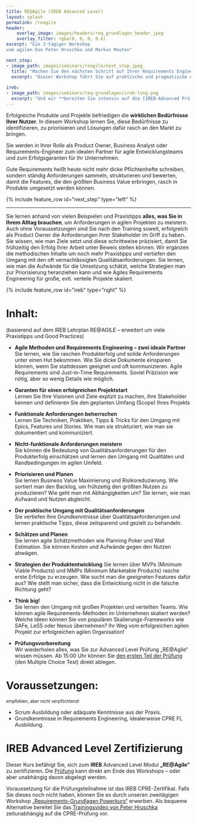```yaml
---
title: RE@Agile (IREB Advanced Level)
layout: splash
permalink: /reagile
header:
    overlay_image: images/headers/req_grundlagen_header.jpeg
    overlay_filter: rgba(0, 0, 0, 0.6)
excerpt: "Ein 3-tägiger Workshop
vom agilen Duo Peter Hruschka und Markus Meuten"

next_step:
- image_path: images/seminars/reagile/next_step.jpeg
  title: "Machen Sie den nächsten Schritt auf Ihrer Requirements Engineering Karierreleiter!"
  excerpt: "Dieser Workshop führt Sie auf praktische und pragmatische Art zum Advanced Level im Requirements Engineering. Werden Sie nach dem Multiple Choice Test zum *„RE@Agile Practioner“* oder durch eine zusätzliche Hausarbeit zum *„RE@Agile Specialist“*"
  
ireb:
- image_path: images/seminars/req-grundlagen/ireb-long.png
  excerpt: "Und wir **bereiten Sie intensiv auf die [IREB-Advanced Prüfung](/ireb-zertifizierungen) vor**."
---
```


<div class="splash_text" markdown="1"> 

Erfolgreiche Produkte und Projekte befriedigen die **wirklichen Bedürfnisse Ihrer Nutzer**. In diesem Workshop lernen Sie, diese Bedürfnisse zu identifizieren, zu priorisieren und Lösungen dafür rasch an den Markt zu bringen.

Sie werden in Ihrer Rolle als Product Owner, Business Analyst oder Requirements-Engineer zum idealen Partner für agile Entwicklungsteams und zum Erfolgsgaranten für Ihr Unternehmen.

Gute Requirements heißt heute nicht mehr dicke Pflichtenhefte schreiben, sondern ständig Anforderungen sammeln, strukturieren und bewerten, damit die Features, die den größten Business Value erbringen, rasch in Produkte umgesetzt werden können.

<div class="grey_box">

{% include feature_row id="next_step" type="left" %}

</div>

<hr class="blue-sep">

Sie lernen anhand von vielen Beispielen und Praxistipps **alles, was Sie in Ihrem Alltag brauchen**, um Anforderungen 
in agilen Projekten zu meistern. Auch ohne Voraussetzungen sind Sie nach den Training soweit, 
erfolgreich als Product Owner die Anforderungen Ihrer Stakeholder im Griff zu haben. Sie wissen, 
wie man Ziele setzt und diese schrittweise präzisiert, damit Sie frühzeitig den Erfolg Ihrer Arbeit unter Beweis 
stellen können. Wir ergänzen die methodischen Inhalte um noch mehr Praxistipps und vertiefen den Umgang mit den oft 
vernachlässigten Qualitätsanforderungen. Sie lernen, wie man die Aufwände für die Umsetzung schätzt, 
welche Strategien man zur Priorisierung heranziehen kann und wie Agiles Requirements Engineering für große, 
evtl. verteile Projekte skaliert.

<div class="light_grey_box">

{% include feature_row id="ireb" type="right" %}
</div>

# Inhalt:

(basierend auf dem IREB Lehrplan RE@AGILE – erweitert um viele Praxistipps und Good Practices)

* **Agile Methoden und Requirements Engineering – zwei ideale Partner**  
  Sie lernen, wie Sie raschen Produkterfolg und solide Anforderungen unter einen Hut bekommen. Wie Sie dicke Dokumente einsparen können, wenn Sie stattdessen geeignet und oft kommunizieren. Agile Requirements sind Just-in-Time Requirements. Soviel Präzision wie nötig, aber so wenig Details wie möglich.

* **Garanten für einen erfolgreichen Projektstart**  
  Lernen Sie Ihre Visionen und Ziele explizit zu machen, ihre Stakeholder kennen und definieren Sie den geplanten Umfang (Scope) Ihres Projekts

* **Funktionale Anforderungen beherrschen**  
  Lernen Sie Techniken, Praktiken, Tipps & Tricks für den Umgang mit Epics, Features und Stories. Wie man sie strukturiert, wie man sie dokumentiert und kommuniziert.

* **Nicht-funktionale Anforderungen meistern**  
  Sie können die Bedeutung von Qualitätsanforderungen für den Produkterfolg einschätzen und lernen den Umgang mit Qualitäten und Randbedingungen im agilen Umfeld.

* **Priorisieren und Planen**  
  Sie lernen Business Value Maximierung und Risikoreduzierung. Wie sortiert man den Backlog, um frühzeitig den größten Nutzen zu produzieren? Wie geht man mit Abhängigkeiten um? Sie lernen, wie man Aufwand und Nutzen abgleicht.

* **Der praktische Umgang mit Qualitätsanforderungen**  
  Sie vertiefen Ihre Grundkenntnisse über Qualitätsanforderungen und lernen praktische Tipps, diese zeitsparend und gezielt zu behandeln.

* **Schätzen und Planen**  
  Sie lernen agile Schätzmethoden wie Planning Poker und Wall Estimation. Sie können Kosten und Aufwände gegen den Nutzen abwägen.

* **Strategien der Produktentwicklung**
  Sie lernen über MVPs (Minimum Viable Products) und MMPs (Minimum Marketable Products) rasche erste Erfolge zu erzeugen. Wie sucht man die geeigneten Features dafür aus? Wie stellt man sicher, dass die Entwicklung nicht in die falsche Richtung geht?

* **Think big!**  
  Sie lernen den Umgang mit großen Projekten und verteilten Teams. Wie können agile Requirements-Methoden im Unternehmen skaliert werden? Welche Ideen können Sie von populären Skalierungs-Frameworks wie SAFe, LeSS oder Nexus übernehmen? Ihr Weg vom erfolgreichen agilen Projekt zur erfolgreichen agilen Organisation!

* **Prüfungsvorbereitung**  
  Wir wiederholen alles, was Sie zur Advanced Level Prüfung „RE@Agile“ wissen müssen. Ab 15:00 Uhr können Sie [den ersten Teil der Prüfung](/ireb-zertifizierungen) (den Multiple Choice Test) direkt ablegen.

# Voraussetzungen:
<small> empfohlen, aber nicht verpflichtend! </small>

* Scrum Ausbildung oder adäquate Kenntnisse aus der Praxis.
* Grundkenntnisse in Requirements Engineering, idealerweise CPRE FL Ausbildung.

# IREB Advanced Level Zertifizierung

Dieser Kurs befähigt Sie, sich zum **IREB** Advanced Level Modul **„RE@Agile“** zu zertifizieren. Die [Prüfung]((/ireb-zertifizierungen)) 
kann direkt am Ende des Workshops – oder aber unabhängig davon abgelegt werden.

Voraussetzung für die Prüfungsteilnahme ist das IREB CPRE-Zertifikat. 
Falls Sie dieses noch nicht haben, können Sie es durch unseren zweitägigen Workshop 
[„Requirements-Grundlagen Powerkurs“](/requirements-grundlagen) erwerben. 
Als bequeme Alternative bereitet Sie das [Trainingsvideo von Peter Hruschka](https://www.aschauerit.at/re35-videotraining-ba-re-nach-ireb/)
zeitunabhängig auf die CPRE-Prüfung vor.

</div>